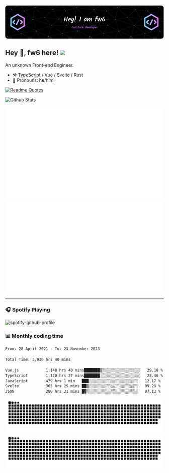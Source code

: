 ![Header](github-header-image.png)

## Hey 👋, fw6 here! <img src="https://github.githubassets.com/images/mona-whisper.gif" height="24" />


An unknown Front-end Engineer.

-   :hammer_and_pick: TypeScript / Vue / Svelte / Rust
-   :man: Pronouns: he/him


[![Readme Quotes](https://quotes-github-readme.vercel.app/api?type=horizontal&theme=algolia)](https://github.com/piyushsuthar/github-readme-quotes)



![Github Stats](https://github-readme-stats.vercel.app/api?username=fw6&bg_color=30,e96443,904e95&title_color=fff&text_color=fff)

![](https://raw.githubusercontent.com/fw6/github-stats-transparent/output/generated/overview.svg)
![](https://raw.githubusercontent.com/fw6/github-stats-transparent/output/generated/languages.svg)


---

### 🎧 Spotify Playing

<!-- ![spotify-github-profile](/img/default.svg) -->

![spotify-github-profile](https://spotify-github-profile.vercel.app/api/view.svg?uid=r6wn4hdvypv0lkzyrj0e0pjct&cover_image=true&theme=default&show_offline=true&background_color=9a10ad&interchange=true&bar_color_cover=true)



### :bar_chart: Monthly coding time 

<!--START_SECTION:waka-->

```txt
From: 28 April 2021 - To: 23 November 2023

Total Time: 3,936 hrs 40 mins

Vue.js            1,148 hrs 40 mins███████▒░░░░░░░░░░░░░░░░░   29.18 %
TypeScript        1,120 hrs 27 mins███████░░░░░░░░░░░░░░░░░░   28.46 %
JavaScript        479 hrs 1 min   ███░░░░░░░░░░░░░░░░░░░░░░   12.17 %
Svelte            365 hrs 25 mins ██▒░░░░░░░░░░░░░░░░░░░░░░   09.28 %
JSON              280 hrs 31 mins █▓░░░░░░░░░░░░░░░░░░░░░░░   07.13 %
```

<!--END_SECTION:waka-->




![github contribution grid snake animation](https://raw.githubusercontent.com/platane/platane/output/github-contribution-grid-snake-dark.svg#gh-dark-mode-only)![github contribution grid snake animation](https://raw.githubusercontent.com/platane/platane/output/github-contribution-grid-snake.svg#gh-light-mode-only)
